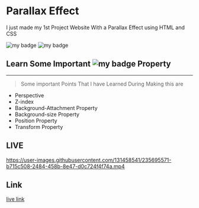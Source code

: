 # Parallax Effect

I just made my 1st Project Website With a Parallax Effect using HTML and CSS
 

![my badge](https://img.shields.io/badge/HTML5-E34F26.svg?style=for-the-badge&logo=HTML5&logoColor=white)
![my badge](https://img.shields.io/badge/CSS3-1572B6.svg?style=for-the-badge&logo=CSS3&logoColor=white)

## Learn Some Important ![my badge](https://img.shields.io/badge/CSS3-1572B6.svg?style=for-the-badge&logo=CSS3&logoColor=white) Property
---
>Some important Points That I have Learned During Making this are
 - Perspective
 - Z-index
 - Background-Attachment Property
 - Background-size Property
 - Position Property
 - Transform Property

## LIVE


https://user-images.githubusercontent.com/131458541/235695571-b715c508-2484-458b-8e47-d0c724f4f74a.mp4




## Link
[live link](https://dainty-manatee-39d0c2.netlify.app/)



